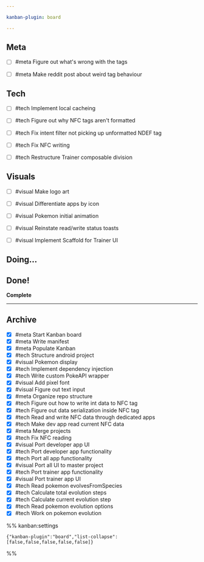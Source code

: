 ```yaml
---

kanban-plugin: board

---
```


## Meta

- [ ] #meta Figure out what's wrong with the tags
- [ ] #meta Make reddit post about weird tag behaviour


## Tech

- [ ] #tech Implement local cacheing
- [ ] #tech Figure out why NFC tags aren't formatted
- [ ] #tech Fix intent filter not picking up unformatted NDEF tag
- [ ] #tech Fix NFC writing
- [ ] #tech Restructure Trainer composable division


## Visuals

- [ ] #visual Make logo art
- [ ] #visual Differentiate apps by icon
- [ ] #visual Pokemon initial animation
- [ ] #visual Reinstate read/write status toasts
- [ ] #visual Implement Scaffold for Trainer UI


## Doing...



## Done!

**Complete**


***

## Archive

- [x] #meta Start Kanban board
- [x] #meta Write manifest
- [x] #meta Populate Kanban
- [x] #tech Structure android project
- [x] #visual Pokemon display
- [x] #tech Implement dependency injection
- [x] #tech Write custom PokeAPI wrapper
- [x] #visual Add pixel font
- [x] #visual Figure out text input
- [x] #meta Organize repo structure
- [x] #tech Figure out how to write int data to NFC tag
- [x] #tech Figure out data serialization inside NFC tag
- [x] #tech Read and write NFC data through dedicated apps
- [x] #tech Make dev app read current NFC data
- [x] #meta Merge projects
- [x] #tech Fix NFC reading
- [x] #visual Port developer app UI
- [x] #tech Port developer app functionality
- [x] #tech Port all app functionality
- [x] #visual Port all UI to master project
- [x] #tech Port trainer app functionality
- [x] #visual  Port trainer app UI
- [x] #tech Read pokemon evolvesFromSpecies
- [x] #tech Calculate total evolution steps
- [x] #tech Calculate current evolution step
- [x] #tech Read pokemon evolution options
- [x] #tech Work on pokemon evolution

%% kanban:settings
```
{"kanban-plugin":"board","list-collapse":[false,false,false,false,false]}
```
%%